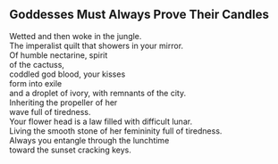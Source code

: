 Goddesses Must Always Prove Their Candles
-----------------------------------------
Wetted and then woke in the jungle.  
The imperalist quilt that showers in your mirror.  
Of humble nectarine, spirit  
of the cactuss,  
coddled god blood, your kisses  
form into exile  
and a droplet of ivory, with remnants of the city.  
Inheriting the propeller of her  
wave full of tiredness.  
Your flower head is a law filled with difficult lunar.  
Living the smooth stone of her femininity full of tiredness.  
Always you entangle through the lunchtime  
toward the sunset cracking keys.  
